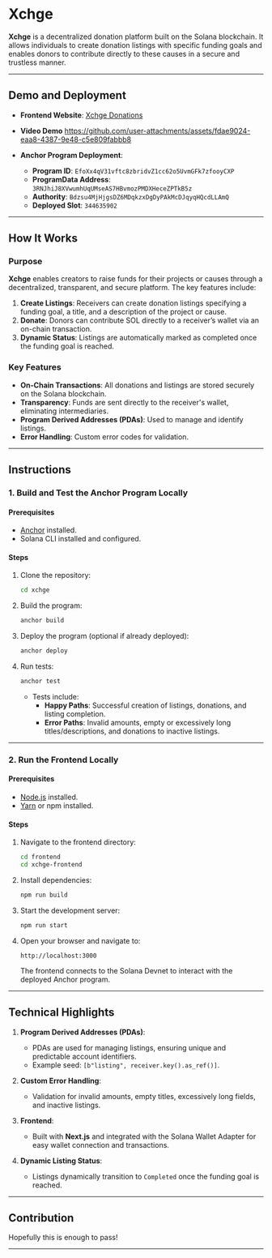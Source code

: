 # Xchge

**Xchge** is a decentralized donation platform built on the Solana blockchain. It allows individuals to create donation listings with specific funding goals and enables donors to contribute directly to these causes in a secure and trustless manner.

---

## Demo and Deployment

- **Frontend Website**: [Xchge Donations](https://xchge.vercel.app/)  
- **Video Demo**
  https://github.com/user-attachments/assets/fdae9024-eaa8-4387-9e48-c5e809fabbb8

- **Anchor Program Deployment**:
  - **Program ID**: `EfoXx4qV31vftc8zbridvZ1cc62o5UvmGFk7zfooyCXP`
  - **ProgramData Address**: `3RNJhiJ8XVwumhUqUMseAS7HBvmozPMDXHeceZPTkB5z`
  - **Authority**: `Bdzsu4MjHjgsDZ6MDqkzxDgDyPAkMcDJqyqHQcdLLAmQ`
  - **Deployed Slot**: `344635902`

---

## How It Works

### Purpose
**Xchge** enables creators to raise funds for their projects or causes through a decentralized, transparent, and secure platform. The key features include:

1. **Create Listings**: Receivers can create donation listings specifying a funding goal, a title, and a description of the project or cause.
2. **Donate**: Donors can contribute SOL directly to a receiver’s wallet via an on-chain transaction.
3. **Dynamic Status**: Listings are automatically marked as completed once the funding goal is reached.

### Key Features
- **On-Chain Transactions**: All donations and listings are stored securely on the Solana blockchain.
- **Transparency**: Funds are sent directly to the receiver's wallet, eliminating intermediaries.
- **Program Derived Addresses (PDAs)**: Used to manage and identify listings.
- **Error Handling**: Custom error codes for validation.

---

## Instructions

### 1. Build and Test the Anchor Program Locally

#### Prerequisites
- [Anchor](https://project-serum.github.io/anchor/getting-started/installation.html) installed.
- Solana CLI installed and configured.

#### Steps
1. Clone the repository:
   ```bash
   cd xchge
   ```

2. Build the program:
   ```bash
   anchor build
   ```

3. Deploy the program (optional if already deployed):
   ```bash
   anchor deploy
   ```

4. Run tests:
   ```bash
   anchor test
   ```

   - Tests include:
     - **Happy Paths**: Successful creation of listings, donations, and listing completion.
     - **Error Paths**: Invalid amounts, empty or excessively long titles/descriptions, and donations to inactive listings.

---

### 2. Run the Frontend Locally

#### Prerequisites
- [Node.js](https://nodejs.org/) installed.
- [Yarn](https://yarnpkg.com/) or npm installed.

#### Steps
1. Navigate to the frontend directory:
   ```bash
   cd frontend
   cd xchge-frontend
   ```

2. Install dependencies:
   ```bash
   npm run build
   ```

3. Start the development server:
   ```bash
   npm run start
   ```

4. Open your browser and navigate to:
   ```plaintext
   http://localhost:3000
   ```

   The frontend connects to the Solana Devnet to interact with the deployed Anchor program.

---

## Technical Highlights

1. **Program Derived Addresses (PDAs)**:
   - PDAs are used for managing listings, ensuring unique and predictable account identifiers.
   - Example seed: `[b"listing", receiver.key().as_ref()]`.

2. **Custom Error Handling**:
   - Validation for invalid amounts, empty titles, excessively long fields, and inactive listings.

3. **Frontend**:
   - Built with **Next.js** and integrated with the Solana Wallet Adapter for easy wallet connection and transactions.

4. **Dynamic Listing Status**:
   - Listings dynamically transition to `Completed` once the funding goal is reached.

---

## Contribution

Hopefully this is enough to pass! 

---

